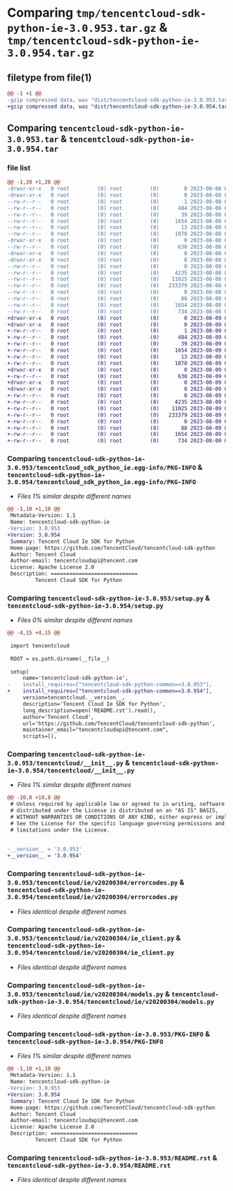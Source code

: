 # Comparing `tmp/tencentcloud-sdk-python-ie-3.0.953.tar.gz` & `tmp/tencentcloud-sdk-python-ie-3.0.954.tar.gz`

## filetype from file(1)

```diff
@@ -1 +1 @@
-gzip compressed data, was "dist/tencentcloud-sdk-python-ie-3.0.953.tar", last modified: Tue Aug  8 00:26:30 2023, max compression
+gzip compressed data, was "dist/tencentcloud-sdk-python-ie-3.0.954.tar", last modified: Wed Aug  9 00:26:33 2023, max compression
```

## Comparing `tencentcloud-sdk-python-ie-3.0.953.tar` & `tencentcloud-sdk-python-ie-3.0.954.tar`

### file list

```diff
@@ -1,20 +1,20 @@
-drwxr-xr-x   0 root         (0) root         (0)        0 2023-08-08 00:26:30.000000 tencentcloud-sdk-python-ie-3.0.953/
-drwxr-xr-x   0 root         (0) root         (0)        0 2023-08-08 00:26:30.000000 tencentcloud-sdk-python-ie-3.0.953/tencentcloud_sdk_python_ie.egg-info/
--rw-r--r--   0 root         (0) root         (0)        1 2023-08-08 00:26:30.000000 tencentcloud-sdk-python-ie-3.0.953/tencentcloud_sdk_python_ie.egg-info/dependency_links.txt
--rw-r--r--   0 root         (0) root         (0)      484 2023-08-08 00:26:30.000000 tencentcloud-sdk-python-ie-3.0.953/tencentcloud_sdk_python_ie.egg-info/SOURCES.txt
--rw-r--r--   0 root         (0) root         (0)       39 2023-08-08 00:26:30.000000 tencentcloud-sdk-python-ie-3.0.953/tencentcloud_sdk_python_ie.egg-info/requires.txt
--rw-r--r--   0 root         (0) root         (0)     1654 2023-08-08 00:26:30.000000 tencentcloud-sdk-python-ie-3.0.953/tencentcloud_sdk_python_ie.egg-info/PKG-INFO
--rw-r--r--   0 root         (0) root         (0)       13 2023-08-08 00:26:30.000000 tencentcloud-sdk-python-ie-3.0.953/tencentcloud_sdk_python_ie.egg-info/top_level.txt
--rw-r--r--   0 root         (0) root         (0)     1070 2023-08-08 00:26:30.000000 tencentcloud-sdk-python-ie-3.0.953/setup.py
-drwxr-xr-x   0 root         (0) root         (0)        0 2023-08-08 00:26:30.000000 tencentcloud-sdk-python-ie-3.0.953/tencentcloud/
--rw-r--r--   0 root         (0) root         (0)      630 2023-08-08 00:26:30.000000 tencentcloud-sdk-python-ie-3.0.953/tencentcloud/__init__.py
-drwxr-xr-x   0 root         (0) root         (0)        0 2023-08-08 00:26:30.000000 tencentcloud-sdk-python-ie-3.0.953/tencentcloud/ie/
-drwxr-xr-x   0 root         (0) root         (0)        0 2023-08-08 00:26:30.000000 tencentcloud-sdk-python-ie-3.0.953/tencentcloud/ie/v20200304/
--rw-r--r--   0 root         (0) root         (0)        0 2023-08-08 00:26:30.000000 tencentcloud-sdk-python-ie-3.0.953/tencentcloud/ie/v20200304/__init__.py
--rw-r--r--   0 root         (0) root         (0)     4235 2023-08-08 00:26:30.000000 tencentcloud-sdk-python-ie-3.0.953/tencentcloud/ie/v20200304/errorcodes.py
--rw-r--r--   0 root         (0) root         (0)    11025 2023-08-08 00:26:30.000000 tencentcloud-sdk-python-ie-3.0.953/tencentcloud/ie/v20200304/ie_client.py
--rw-r--r--   0 root         (0) root         (0)   233379 2023-08-08 00:26:30.000000 tencentcloud-sdk-python-ie-3.0.953/tencentcloud/ie/v20200304/models.py
--rw-r--r--   0 root         (0) root         (0)        0 2023-08-08 00:26:30.000000 tencentcloud-sdk-python-ie-3.0.953/tencentcloud/ie/__init__.py
--rw-r--r--   0 root         (0) root         (0)       88 2023-08-08 00:26:30.000000 tencentcloud-sdk-python-ie-3.0.953/setup.cfg
--rw-r--r--   0 root         (0) root         (0)     1654 2023-08-08 00:26:30.000000 tencentcloud-sdk-python-ie-3.0.953/PKG-INFO
--rw-r--r--   0 root         (0) root         (0)      734 2023-08-08 00:26:30.000000 tencentcloud-sdk-python-ie-3.0.953/README.rst
+drwxr-xr-x   0 root         (0) root         (0)        0 2023-08-09 00:26:33.000000 tencentcloud-sdk-python-ie-3.0.954/
+drwxr-xr-x   0 root         (0) root         (0)        0 2023-08-09 00:26:33.000000 tencentcloud-sdk-python-ie-3.0.954/tencentcloud_sdk_python_ie.egg-info/
+-rw-r--r--   0 root         (0) root         (0)        1 2023-08-09 00:26:33.000000 tencentcloud-sdk-python-ie-3.0.954/tencentcloud_sdk_python_ie.egg-info/dependency_links.txt
+-rw-r--r--   0 root         (0) root         (0)      484 2023-08-09 00:26:33.000000 tencentcloud-sdk-python-ie-3.0.954/tencentcloud_sdk_python_ie.egg-info/SOURCES.txt
+-rw-r--r--   0 root         (0) root         (0)       39 2023-08-09 00:26:33.000000 tencentcloud-sdk-python-ie-3.0.954/tencentcloud_sdk_python_ie.egg-info/requires.txt
+-rw-r--r--   0 root         (0) root         (0)     1654 2023-08-09 00:26:33.000000 tencentcloud-sdk-python-ie-3.0.954/tencentcloud_sdk_python_ie.egg-info/PKG-INFO
+-rw-r--r--   0 root         (0) root         (0)       13 2023-08-09 00:26:33.000000 tencentcloud-sdk-python-ie-3.0.954/tencentcloud_sdk_python_ie.egg-info/top_level.txt
+-rw-r--r--   0 root         (0) root         (0)     1070 2023-08-09 00:26:33.000000 tencentcloud-sdk-python-ie-3.0.954/setup.py
+drwxr-xr-x   0 root         (0) root         (0)        0 2023-08-09 00:26:33.000000 tencentcloud-sdk-python-ie-3.0.954/tencentcloud/
+-rw-r--r--   0 root         (0) root         (0)      630 2023-08-09 00:26:33.000000 tencentcloud-sdk-python-ie-3.0.954/tencentcloud/__init__.py
+drwxr-xr-x   0 root         (0) root         (0)        0 2023-08-09 00:26:33.000000 tencentcloud-sdk-python-ie-3.0.954/tencentcloud/ie/
+drwxr-xr-x   0 root         (0) root         (0)        0 2023-08-09 00:26:33.000000 tencentcloud-sdk-python-ie-3.0.954/tencentcloud/ie/v20200304/
+-rw-r--r--   0 root         (0) root         (0)        0 2023-08-09 00:26:33.000000 tencentcloud-sdk-python-ie-3.0.954/tencentcloud/ie/v20200304/__init__.py
+-rw-r--r--   0 root         (0) root         (0)     4235 2023-08-09 00:26:33.000000 tencentcloud-sdk-python-ie-3.0.954/tencentcloud/ie/v20200304/errorcodes.py
+-rw-r--r--   0 root         (0) root         (0)    11025 2023-08-09 00:26:33.000000 tencentcloud-sdk-python-ie-3.0.954/tencentcloud/ie/v20200304/ie_client.py
+-rw-r--r--   0 root         (0) root         (0)   233379 2023-08-09 00:26:33.000000 tencentcloud-sdk-python-ie-3.0.954/tencentcloud/ie/v20200304/models.py
+-rw-r--r--   0 root         (0) root         (0)        0 2023-08-09 00:26:33.000000 tencentcloud-sdk-python-ie-3.0.954/tencentcloud/ie/__init__.py
+-rw-r--r--   0 root         (0) root         (0)       88 2023-08-09 00:26:33.000000 tencentcloud-sdk-python-ie-3.0.954/setup.cfg
+-rw-r--r--   0 root         (0) root         (0)     1654 2023-08-09 00:26:33.000000 tencentcloud-sdk-python-ie-3.0.954/PKG-INFO
+-rw-r--r--   0 root         (0) root         (0)      734 2023-08-09 00:26:33.000000 tencentcloud-sdk-python-ie-3.0.954/README.rst
```

### Comparing `tencentcloud-sdk-python-ie-3.0.953/tencentcloud_sdk_python_ie.egg-info/PKG-INFO` & `tencentcloud-sdk-python-ie-3.0.954/tencentcloud_sdk_python_ie.egg-info/PKG-INFO`

 * *Files 1% similar despite different names*

```diff
@@ -1,10 +1,10 @@
 Metadata-Version: 1.1
 Name: tencentcloud-sdk-python-ie
-Version: 3.0.953
+Version: 3.0.954
 Summary: Tencent Cloud Ie SDK for Python
 Home-page: https://github.com/TencentCloud/tencentcloud-sdk-python
 Author: Tencent Cloud
 Author-email: tencentcloudapi@tencent.com
 License: Apache License 2.0
 Description: ============================
         Tencent Cloud SDK for Python
```

### Comparing `tencentcloud-sdk-python-ie-3.0.953/setup.py` & `tencentcloud-sdk-python-ie-3.0.954/setup.py`

 * *Files 0% similar despite different names*

```diff
@@ -4,15 +4,15 @@
 
 import tencentcloud
 
 ROOT = os.path.dirname(__file__)
 
 setup(
     name='tencentcloud-sdk-python-ie',
-    install_requires=["tencentcloud-sdk-python-common==3.0.953"],
+    install_requires=["tencentcloud-sdk-python-common==3.0.954"],
     version=tencentcloud.__version__,
     description='Tencent Cloud Ie SDK for Python',
     long_description=open('README.rst').read(),
     author='Tencent Cloud',
     url='https://github.com/TencentCloud/tencentcloud-sdk-python',
     maintainer_email="tencentcloudapi@tencent.com",
     scripts=[],
```

### Comparing `tencentcloud-sdk-python-ie-3.0.953/tencentcloud/__init__.py` & `tencentcloud-sdk-python-ie-3.0.954/tencentcloud/__init__.py`

 * *Files 1% similar despite different names*

```diff
@@ -10,8 +10,8 @@
 # Unless required by applicable law or agreed to in writing, software
 # distributed under the License is distributed on an "AS IS" BASIS,
 # WITHOUT WARRANTIES OR CONDITIONS OF ANY KIND, either express or implied.
 # See the License for the specific language governing permissions and
 # limitations under the License.
 
 
-__version__ = '3.0.953'
+__version__ = '3.0.954'
```

### Comparing `tencentcloud-sdk-python-ie-3.0.953/tencentcloud/ie/v20200304/errorcodes.py` & `tencentcloud-sdk-python-ie-3.0.954/tencentcloud/ie/v20200304/errorcodes.py`

 * *Files identical despite different names*

### Comparing `tencentcloud-sdk-python-ie-3.0.953/tencentcloud/ie/v20200304/ie_client.py` & `tencentcloud-sdk-python-ie-3.0.954/tencentcloud/ie/v20200304/ie_client.py`

 * *Files identical despite different names*

### Comparing `tencentcloud-sdk-python-ie-3.0.953/tencentcloud/ie/v20200304/models.py` & `tencentcloud-sdk-python-ie-3.0.954/tencentcloud/ie/v20200304/models.py`

 * *Files identical despite different names*

### Comparing `tencentcloud-sdk-python-ie-3.0.953/PKG-INFO` & `tencentcloud-sdk-python-ie-3.0.954/PKG-INFO`

 * *Files 1% similar despite different names*

```diff
@@ -1,10 +1,10 @@
 Metadata-Version: 1.1
 Name: tencentcloud-sdk-python-ie
-Version: 3.0.953
+Version: 3.0.954
 Summary: Tencent Cloud Ie SDK for Python
 Home-page: https://github.com/TencentCloud/tencentcloud-sdk-python
 Author: Tencent Cloud
 Author-email: tencentcloudapi@tencent.com
 License: Apache License 2.0
 Description: ============================
         Tencent Cloud SDK for Python
```

### Comparing `tencentcloud-sdk-python-ie-3.0.953/README.rst` & `tencentcloud-sdk-python-ie-3.0.954/README.rst`

 * *Files identical despite different names*

